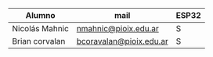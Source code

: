 | Alumno                         | mail                    | ESP32 |
|--------------------------------|-------------------------|-------|
| Nicolás Mahnic                 | nmahnic@pioix.edu.ar    | S     |
| Brian corvalan                 | bcoravalan@pioix.edu.ar | S     |
